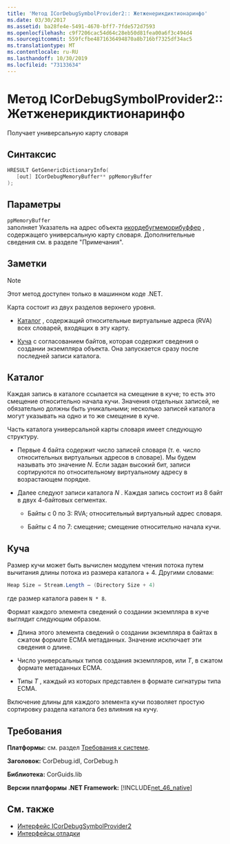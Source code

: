 ```yaml
---
title: 'Метод ICorDebugSymbolProvider2:: Жетженерикдиктионаринфо'
ms.date: 03/30/2017
ms.assetid: ba28fe4e-5491-4670-bff7-7fde572d7593
ms.openlocfilehash: c9f7206cac54d64c28eb50d81fea00a6f3c494d4
ms.sourcegitcommit: 559fcfbe4871636494870a8b716bf7325df34ac5
ms.translationtype: MT
ms.contentlocale: ru-RU
ms.lasthandoff: 10/30/2019
ms.locfileid: "73133634"
---
```

# <a name="icordebugsymbolprovider2getgenericdictionaryinfo-method"></a>Метод ICorDebugSymbolProvider2:: Жетженерикдиктионаринфо

Получает универсальную карту словаря

## <a name="syntax"></a>Синтаксис

```cpp
HRESULT GetGenericDictionaryInfo(
   [out] ICorDebugMemoryBuffer** ppMemoryBuffer
);
```

## <a name="parameters"></a>Параметры

`ppMemoryBuffer`\
заполняет Указатель на адрес объекта [икордебугмеморибуффер](../../../../docs/framework/unmanaged-api/debugging/icordebugmemorybuffer-interface.md) , содержащего универсальную карту словаря. Дополнительные сведения см. в разделе "Примечания".

## <a name="remarks"></a>Заметки

> [!NOTE]
> Этот метод доступен только в машинном коде .NET.

Карта состоит из двух разделов верхнего уровня.

- [Каталог](#Directory) , содержащий относительные виртуальные адреса (RVA) всех словарей, входящих в эту карту.

- [Куча](#Heap) с согласованием байтов, которая содержит сведения о создании экземпляра объекта. Она запускается сразу после последней записи каталога.

<a name="Directory"></a>

## <a name="the-directory"></a>Каталог

Каждая запись в каталоге ссылается на смещение в куче; то есть это смещение относительно начала кучи. Значения отдельных записей, не обязательно должны быть уникальными; несколько записей каталога могут указывать на одно и то же смещение в куче.

Часть каталога универсальной карты словаря имеет следующую структуру.

- Первые 4 байта содержит число записей словаря (т. е. число относительных виртуальных адресов в словаре). Мы будем называть это значение *N*. Если задан высокий бит, записи сортируются по относительному виртуальному адресу в возрастающем порядке.

- Далее следуют записи каталога *N* . Каждая запись состоит из 8 байт в двух 4-байтовых сегментах.

  - Байты с 0 по 3: RVA; относительный виртуальный адрес словаря.

  - Байты с 4 по 7: смещение; смещение относительно начала кучи.

<a name="Heap"></a>

## <a name="the-heap"></a>Куча

Размер кучи может быть вычислен модулем чтения потока путем вычитания длины потока из размера каталога + 4. Другими словами:

```csharp
Heap Size = Stream.Length – (Directory Size + 4)
```

где размер каталога равен `N * 8`.

Формат каждого элемента сведений о создании экземпляра в куче выглядит следующим образом.

- Длина этого элемента сведений о создании экземпляра в байтах в сжатом формате ECMA метаданных. Значение исключает эти сведения о длине.

- Число универсальных типов создания экземпляров, или *T*, в сжатом формате метаданных ECMA.

- Типы *T* , каждый из которых представлен в формате сигнатуры типа ECMA.

Включение длины для каждого элемента кучи позволяет простую сортировку раздела каталога без влияния на кучу.

## <a name="requirements"></a>Требования

**Платформы:** см. раздел [Требования к системе](../../../../docs/framework/get-started/system-requirements.md).

**Заголовок:** CorDebug.idl, CorDebug.h

**Библиотека:** CorGuids.lib

**Версии платформы .NET Framework:** [!INCLUDE[net_46_native](../../../../includes/net-46-native-md.md)]

## <a name="see-also"></a>См. также

- [Интерфейс ICorDebugSymbolProvider2](../../../../docs/framework/unmanaged-api/debugging/icordebugsymbolprovider2-interface.md)
- [Интерфейсы отладки](../../../../docs/framework/unmanaged-api/debugging/debugging-interfaces.md)
